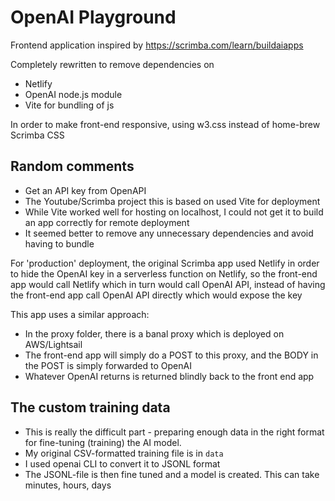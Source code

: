 # OpenAI Playground

Frontend application inspired by 
https://scrimba.com/learn/buildaiapps

Completely rewritten to remove dependencies on
- Netlify
- OpenAI node.js module
- Vite for bundling of js

In order to make front-end responsive, using w3.css instead of home-brew Scrimba CSS

## Random comments

- Get an API key from OpenAPI
- The Youtube/Scrimba project this is based on used Vite for deployment
- While Vite worked well for hosting on localhost, I could not get it to build an app correctly for remote deployment
- It seemed better to remove any unnecessary dependencies and avoid having to bundle

For 'production' deployment, the original Scrimba app used Netlify in order to hide the OpenAI key in a serverless function on Netlify, so the front-end app would call Netlify which in turn would call OpenAI API, instead of having the front-end app call OpenAI API directly which would expose the key

This app uses a similar approach:

- In the proxy folder, there is a banal proxy which is deployed on AWS/Lightsail
- The front-end app will simply do a POST to this proxy, and the BODY in the POST is simply forwarded to OpenAI
- Whatever OpenAI returns is returned blindly back to the front end app

## The custom training data

- This is really the difficult part - preparing enough data in the right format for fine-tuning (training) the AI model.
- My original CSV-formatted training file is in ```data```
- I used openai CLI to convert it to JSONL format
- The JSONL-file is then fine tuned and a model is created. This can take minutes, hours, days
